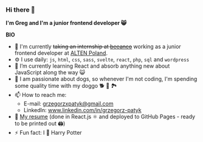 ### Hi there 👋

__I'm Greg and I'm a junior frontend developer 😸__

__BIO__
- 🏢 I'm currently ~~taking an internship at <a href="https://www.beeanco.com" target="_blank">beeanco</a>~~ working as a junior frontend developer at <a href="https://www.altenpolska.pl/en" target="_blank">ALTEN Poland</a>. 
- ⚙️ I use daily: `js`, `html`, `css`, `sass`, `svelte`, `react`, `php`, `sql` and `wordpress`
- 🌱 I’m currently learning React and absorb anything new about JavaScript along the way 😺
- 🐶 I am passionate about dogs, so whenever I'm not coding, I'm spending some quality time with my doggo 🐕 🌲 🏞️ 
- 📫 How to reach me: 
  + E-mail: grzegorzxpatyk@gmail.com
  + LinkedIn:  www.linkedin.com/in/grzegorz-patyk
- 📄 [My resume](https://grzegorzp4tyk.github.io/my-resume/) (done in React.js ⚛️ and deployed to GitHub Pages - ready to be printed out 🖨️) 
- ⚡ Fun fact: I 🖤 Harry Potter 

<!--
**grzegorzp4tyk/grzegorzp4tyk** is a ✨ _special_ ✨ repository because its `README.md` (this file) appears on your GitHub profile.

Here are some ideas to get you started:

- 🔭 I’m currently working on ...
- 🌱 I’m currently learning ...
- 👯 I’m looking to collaborate on ...
- 🤔 I’m looking for help with ...
- 💬 Ask me about ...
- 📫 How to reach me: ...
- 😄 Pronouns: ...
- ⚡ Fun fact: ...
[beeanco](https://www.beeanco.com)
-->
